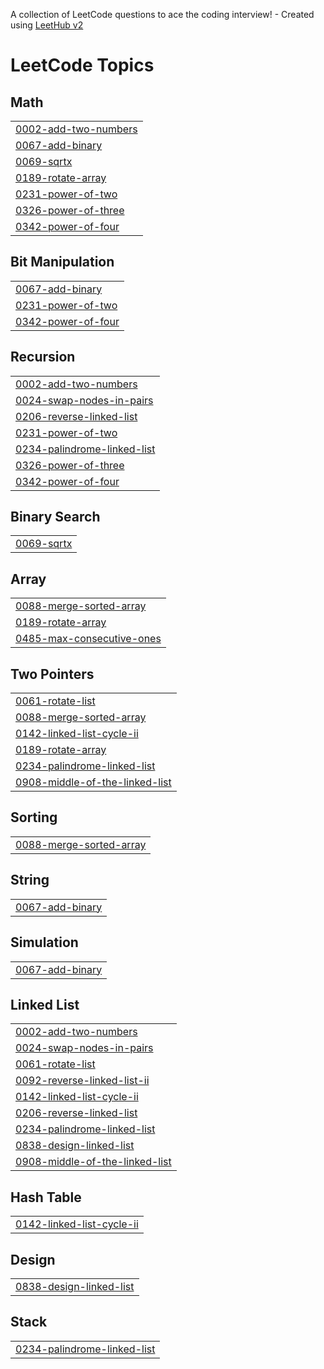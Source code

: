 A collection of LeetCode questions to ace the coding interview! - Created using [LeetHub v2](https://github.com/arunbhardwaj/LeetHub-2.0)
<!---LeetCode Topics Start-->
# LeetCode Topics
## Math
|  |
| ------- |
| [0002-add-two-numbers](https://github.com/dileep2508/CollegeCode/tree/master/0002-add-two-numbers) |
| [0067-add-binary](https://github.com/dileep2508/CollegeCode/tree/master/0067-add-binary) |
| [0069-sqrtx](https://github.com/dileep2508/CollegeCode/tree/master/0069-sqrtx) |
| [0189-rotate-array](https://github.com/dileep2508/CollegeCode/tree/master/0189-rotate-array) |
| [0231-power-of-two](https://github.com/dileep2508/CollegeCode/tree/master/0231-power-of-two) |
| [0326-power-of-three](https://github.com/dileep2508/CollegeCode/tree/master/0326-power-of-three) |
| [0342-power-of-four](https://github.com/dileep2508/CollegeCode/tree/master/0342-power-of-four) |
## Bit Manipulation
|  |
| ------- |
| [0067-add-binary](https://github.com/dileep2508/CollegeCode/tree/master/0067-add-binary) |
| [0231-power-of-two](https://github.com/dileep2508/CollegeCode/tree/master/0231-power-of-two) |
| [0342-power-of-four](https://github.com/dileep2508/CollegeCode/tree/master/0342-power-of-four) |
## Recursion
|  |
| ------- |
| [0002-add-two-numbers](https://github.com/dileep2508/CollegeCode/tree/master/0002-add-two-numbers) |
| [0024-swap-nodes-in-pairs](https://github.com/dileep2508/CollegeCode/tree/master/0024-swap-nodes-in-pairs) |
| [0206-reverse-linked-list](https://github.com/dileep2508/CollegeCode/tree/master/0206-reverse-linked-list) |
| [0231-power-of-two](https://github.com/dileep2508/CollegeCode/tree/master/0231-power-of-two) |
| [0234-palindrome-linked-list](https://github.com/dileep2508/CollegeCode/tree/master/0234-palindrome-linked-list) |
| [0326-power-of-three](https://github.com/dileep2508/CollegeCode/tree/master/0326-power-of-three) |
| [0342-power-of-four](https://github.com/dileep2508/CollegeCode/tree/master/0342-power-of-four) |
## Binary Search
|  |
| ------- |
| [0069-sqrtx](https://github.com/dileep2508/CollegeCode/tree/master/0069-sqrtx) |
## Array
|  |
| ------- |
| [0088-merge-sorted-array](https://github.com/dileep2508/CollegeCode/tree/master/0088-merge-sorted-array) |
| [0189-rotate-array](https://github.com/dileep2508/CollegeCode/tree/master/0189-rotate-array) |
| [0485-max-consecutive-ones](https://github.com/dileep2508/CollegeCode/tree/master/0485-max-consecutive-ones) |
## Two Pointers
|  |
| ------- |
| [0061-rotate-list](https://github.com/dileep2508/CollegeCode/tree/master/0061-rotate-list) |
| [0088-merge-sorted-array](https://github.com/dileep2508/CollegeCode/tree/master/0088-merge-sorted-array) |
| [0142-linked-list-cycle-ii](https://github.com/dileep2508/CollegeCode/tree/master/0142-linked-list-cycle-ii) |
| [0189-rotate-array](https://github.com/dileep2508/CollegeCode/tree/master/0189-rotate-array) |
| [0234-palindrome-linked-list](https://github.com/dileep2508/CollegeCode/tree/master/0234-palindrome-linked-list) |
| [0908-middle-of-the-linked-list](https://github.com/dileep2508/CollegeCode/tree/master/0908-middle-of-the-linked-list) |
## Sorting
|  |
| ------- |
| [0088-merge-sorted-array](https://github.com/dileep2508/CollegeCode/tree/master/0088-merge-sorted-array) |
## String
|  |
| ------- |
| [0067-add-binary](https://github.com/dileep2508/CollegeCode/tree/master/0067-add-binary) |
## Simulation
|  |
| ------- |
| [0067-add-binary](https://github.com/dileep2508/CollegeCode/tree/master/0067-add-binary) |
## Linked List
|  |
| ------- |
| [0002-add-two-numbers](https://github.com/dileep2508/CollegeCode/tree/master/0002-add-two-numbers) |
| [0024-swap-nodes-in-pairs](https://github.com/dileep2508/CollegeCode/tree/master/0024-swap-nodes-in-pairs) |
| [0061-rotate-list](https://github.com/dileep2508/CollegeCode/tree/master/0061-rotate-list) |
| [0092-reverse-linked-list-ii](https://github.com/dileep2508/CollegeCode/tree/master/0092-reverse-linked-list-ii) |
| [0142-linked-list-cycle-ii](https://github.com/dileep2508/CollegeCode/tree/master/0142-linked-list-cycle-ii) |
| [0206-reverse-linked-list](https://github.com/dileep2508/CollegeCode/tree/master/0206-reverse-linked-list) |
| [0234-palindrome-linked-list](https://github.com/dileep2508/CollegeCode/tree/master/0234-palindrome-linked-list) |
| [0838-design-linked-list](https://github.com/dileep2508/CollegeCode/tree/master/0838-design-linked-list) |
| [0908-middle-of-the-linked-list](https://github.com/dileep2508/CollegeCode/tree/master/0908-middle-of-the-linked-list) |
## Hash Table
|  |
| ------- |
| [0142-linked-list-cycle-ii](https://github.com/dileep2508/CollegeCode/tree/master/0142-linked-list-cycle-ii) |
## Design
|  |
| ------- |
| [0838-design-linked-list](https://github.com/dileep2508/CollegeCode/tree/master/0838-design-linked-list) |
## Stack
|  |
| ------- |
| [0234-palindrome-linked-list](https://github.com/dileep2508/CollegeCode/tree/master/0234-palindrome-linked-list) |
<!---LeetCode Topics End-->